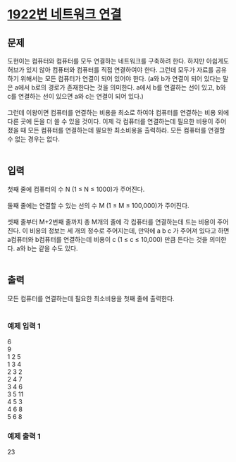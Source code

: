 # [1922번 네트워크 연결](https://www.acmicpc.net/problem/1922)

## 문제
도현이는 컴퓨터와 컴퓨터를 모두 연결하는 네트워크를 구축하려 한다. 하지만 아쉽게도 허브가 있지 않아 컴퓨터와 컴퓨터를 직접 연결하여야 한다. 그런데 모두가 자료를 공유하기 위해서는 모든 컴퓨터가 연결이 되어 있어야 한다. (a와 b가 연결이 되어 있다는 말은 a에서 b로의 경로가 존재한다는 것을 의미한다. a에서 b를 연결하는 선이 있고, b와 c를 연결하는 선이 있으면 a와 c는 연결이 되어 있다.)
<br/><br/>
그런데 이왕이면 컴퓨터를 연결하는 비용을 최소로 하여야 컴퓨터를 연결하는 비용 외에 다른 곳에 돈을 더 쓸 수 있을 것이다. 이제 각 컴퓨터를 연결하는데 필요한 비용이 주어졌을 때 모든 컴퓨터를 연결하는데 필요한 최소비용을 출력하라. 모든 컴퓨터를 연결할 수 없는 경우는 없다.
<br/><br/>

## 입력
첫째 줄에 컴퓨터의 수 N (1 ≤ N ≤ 1000)가 주어진다.
<br/><br/>
둘째 줄에는 연결할 수 있는 선의 수 M (1 ≤ M ≤ 100,000)가 주어진다.
<br/><br/>
셋째 줄부터 M+2번째 줄까지 총 M개의 줄에 각 컴퓨터를 연결하는데 드는 비용이 주어진다. 이 비용의 정보는 세 개의 정수로 주어지는데, 만약에 a b c 가 주어져 있다고 하면 a컴퓨터와 b컴퓨터를 연결하는데 비용이 c (1 ≤ c ≤ 10,000) 만큼 든다는 것을 의미한다. a와 b는 같을 수도 있다.
<br/><br/>

## 출력
모든 컴퓨터를 연결하는데 필요한 최소비용을 첫째 줄에 출력한다.
<br/><br/>

### 예제 입력 1 
6<br/>
9<br/>
1 2 5<br/>
1 3 4<br/>
2 3 2<br/>
2 4 7<br/>
3 4 6<br/>
3 5 11<br/>
4 5 3<br/>
4 6 8<br/>
5 6 8<br/>

### 예제 출력 1
23<br/>